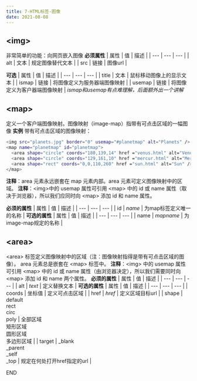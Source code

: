 ```yaml
---
title: 7-HTML标签-图像
date: 2021-08-08
---
```


## &lt;img&gt;
非常简单的功能：向网页嵌入图像
**必须属性**
| 属性 | 值 | 描述 |
| --- | --- | --- |
| alt | 文本 | 规定图像替代文本 |
| src | 链接 | 图像url |

**可选**
| 属性 | 值 | 描述 |
| --- | --- | --- |
| title | 文本 | 鼠标移动图像上的显示文本 |
| ismap | 链接 | 将图像定义为服务器端图像映射 |
| usemap | 链接 | 将图像定义为客户器端图像映射 |
*ismap和usemap有点难理解，后面额外出一个讲解*


## &lt;map&gt;
定义一个客户端图像映射。图像映射（image-map）指带有可点击区域的一幅图像
**实例**
带有可点击区域的图像映射：
``` bash
<img src="planets.jpg" border="0" usemap="#planetmap" alt="Planets" />
<map name="planetmap" id="planetmap">
  <area shape="circle" coords="180,139,14" href ="venus.html" alt="Venus" />
  <area shape="circle" coords="129,161,10" href ="mercur.html" alt="Mercury" />
  <area shape="rect" coords="0,0,110,260" href ="sun.html" alt="Sun" />
</map>
```
**注释**：area 元素永远嵌套在 map 元素内部。area 元素可定义图像映射中的区域。
**注释**：&lt;img&gt;中的 usemap 属性可引用 &lt;map&gt; 中的 id 或 name 属性（取决于浏览器），所以我们应同时向 &lt;map&gt; 添加 id 和 name 属性。

**必须的属性**
| 属性 | 值 | 描述 |
| --- | --- | --- |
| id | *name* | 为map标签定义唯一的名称 |
**可选的属性**
| 属性 | 值 | 描述 |
| --- | --- | --- |
| name | *mapname* | 为image-map规定的名称 |


## &lt;area&gt;
&lt;area&gt; 标签定义图像映射中的区域（注：图像映射指得是带有可点击区域的图像）。
area 元素总是嵌套在 &lt;map&gt; 标签中。
**注释**：&lt;img&gt; 中的 usemap 属性可引用 &lt;map&gt; 中的 id 或 name 属性（由浏览器决定），所以我们需要同时向 &lt;map&gt; 添加 id 和 name 两个属性。
**必须的属性**
| 属性 | 值 | 描述 |
| --- | --- | --- |
| alt | *text* | 定义替换文本 |
**可选的属性**
| 属性 | 值 | 描述 |
| --- | --- | --- |
| coords | 坐标值 | 定义可点击区域 |
| href | *href* | 定义区域目标url |
| shape | default<br />rect<br />circ<br />poly | 全部区域<br />矩形区域<br />圆形区域<br />多边形区域 |
| target | _blank<br />_parent<br />_self<br />_top | 规定在何处打开href指定的url |

END




















